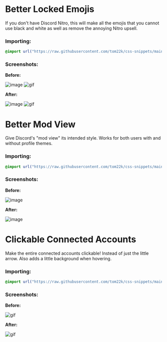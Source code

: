 # Better Locked Emojis
If you don't have Discord Nitro, this will make all the emojis that you cannot use black and white as well as remove the annoying Nitro upsell.

### Importing:
```css
@import url("https://raw.githubusercontent.com/tom22k/css-snippets/main/BetterLockedEmojis/import.css");
```

### Screenshots:
**Before:**

![image](https://github.com/tom22k/css-snippets/assets/143504320/f52957dc-82d5-4584-aeb7-c4899c25736a) ![gif](https://github.com/tom22k/css-snippets/assets/143504320/a86e813e-9281-46a8-be4a-40d0e48acddb)

**After:**

![image](https://github.com/tom22k/css-snippets/assets/143504320/7484f717-3cd6-4623-b57f-39f4feb5c343) ![gif](https://github.com/tom22k/css-snippets/assets/143504320/b46e6387-026c-47b5-8ddc-d063541af2a4)


# Better Mod View
Give Discord's "mod view" its intended style.
Works for both users with and without profile themes.

### Importing:
```css
@import url("https://raw.githubusercontent.com/tom22k/css-snippets/main/BetterModView/import.css");
```

### Screenshots:
**Before:**

![image](https://github.com/tom22k/css-snippets/assets/143504320/abe67b48-305d-41ae-9861-f32f4378987b)

**After:**

![image](https://github.com/tom22k/css-snippets/assets/143504320/e2e33416-a406-4dad-891c-c8b82627e6f0)


# Clickable Connected Accounts
Make the entire connected accounts clickable!
Instead of just the little arrow. Also adds a little background when hovering.

### Importing:
```css
@import url("https://raw.githubusercontent.com/tom22k/css-snippets/main/ClickableConnectedAccounts/import.css");
```

### Screenshots:
**Before:**

![gif](https://github.com/tom22k/css-snippets/assets/143504320/cfe038d5-1d2f-483e-bc0e-e485b3458406)


**After:**

![gif](https://github.com/tom22k/css-snippets/assets/143504320/614f642c-4140-41dc-91c9-5fb7e551d43c)

